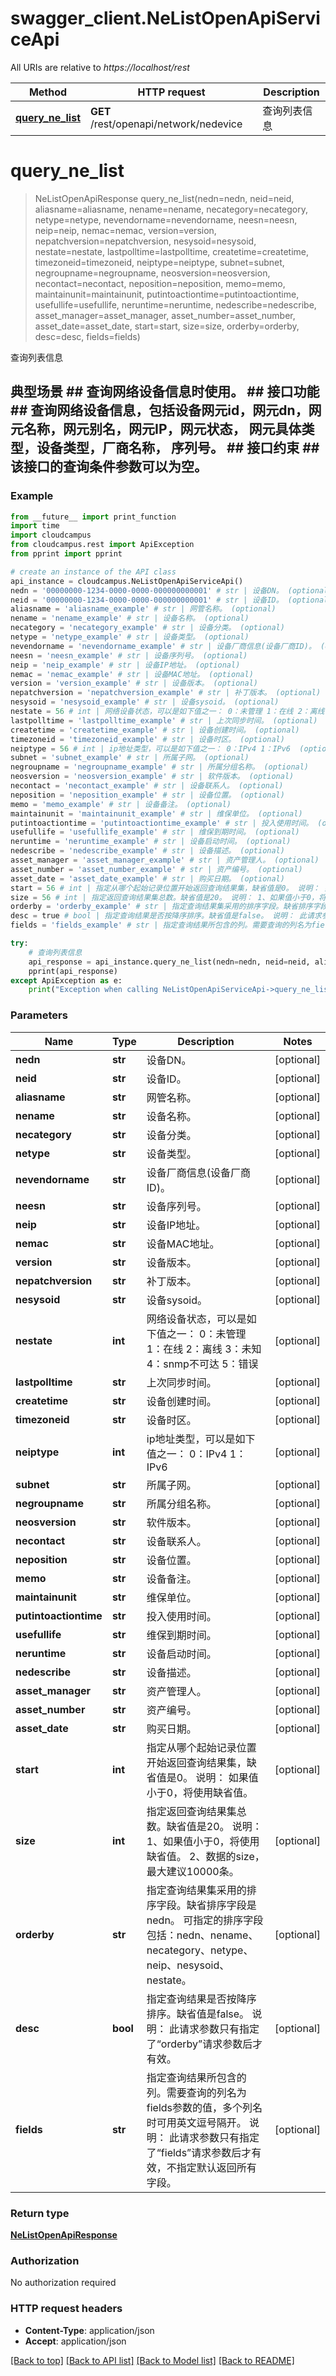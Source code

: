 # swagger_client.NeListOpenApiServiceApi

All URIs are relative to *https://localhost/rest*

Method | HTTP request | Description
------------- | ------------- | -------------
[**query_ne_list**](NeListOpenApiServiceApi.md#query_ne_list) | **GET** /rest/openapi/network/nedevice | 查询列表信息


# **query_ne_list**
> NeListOpenApiResponse query_ne_list(nedn=nedn, neid=neid, aliasname=aliasname, nename=nename, necategory=necategory, netype=netype, nevendorname=nevendorname, neesn=neesn, neip=neip, nemac=nemac, version=version, nepatchversion=nepatchversion, nesysoid=nesysoid, nestate=nestate, lastpolltime=lastpolltime, createtime=createtime, timezoneid=timezoneid, neiptype=neiptype, subnet=subnet, negroupname=negroupname, neosversion=neosversion, necontact=necontact, neposition=neposition, memo=memo, maintainunit=maintainunit, putintoactiontime=putintoactiontime, usefullife=usefullife, neruntime=neruntime, nedescribe=nedescribe, asset_manager=asset_manager, asset_number=asset_number, asset_date=asset_date, start=start, size=size, orderby=orderby, desc=desc, fields=fields)

查询列表信息

## 典型场景 ##  查询网络设备信息时使用。 ## 接口功能 ##  查询网络设备信息，包括设备网元id，网元dn，网元名称，网元别名，网元IP，网元状态， 网元具体类型，设备类型，厂商名称， 序列号。 ## 接口约束 ##  该接口的查询条件参数可以为空。 

### Example 
```python
from __future__ import print_function
import time
import cloudcampus
from cloudcampus.rest import ApiException
from pprint import pprint

# create an instance of the API class
api_instance = cloudcampus.NeListOpenApiServiceApi()
nedn = '00000000-1234-0000-0000-000000000001' # str | 设备DN。 (optional)
neid = '00000000-1234-0000-0000-000000000001' # str | 设备ID。 (optional)
aliasname = 'aliasname_example' # str | 网管名称。 (optional)
nename = 'nename_example' # str | 设备名称。 (optional)
necategory = 'necategory_example' # str | 设备分类。 (optional)
netype = 'netype_example' # str | 设备类型。 (optional)
nevendorname = 'nevendorname_example' # str | 设备厂商信息(设备厂商ID)。 (optional)
neesn = 'neesn_example' # str | 设备序列号。 (optional)
neip = 'neip_example' # str | 设备IP地址。 (optional)
nemac = 'nemac_example' # str | 设备MAC地址。 (optional)
version = 'version_example' # str | 设备版本。 (optional)
nepatchversion = 'nepatchversion_example' # str | 补丁版本。 (optional)
nesysoid = 'nesysoid_example' # str | 设备sysoid。 (optional)
nestate = 56 # int | 网络设备状态，可以是如下值之一： 0：未管理 1：在线 2：离线 3：未知 4：snmp不可达 5：错误  (optional)
lastpolltime = 'lastpolltime_example' # str | 上次同步时间。 (optional)
createtime = 'createtime_example' # str | 设备创建时间。 (optional)
timezoneid = 'timezoneid_example' # str | 设备时区。 (optional)
neiptype = 56 # int | ip地址类型，可以是如下值之一： 0：IPv4 1：IPv6  (optional)
subnet = 'subnet_example' # str | 所属子网。 (optional)
negroupname = 'negroupname_example' # str | 所属分组名称。 (optional)
neosversion = 'neosversion_example' # str | 软件版本。 (optional)
necontact = 'necontact_example' # str | 设备联系人。 (optional)
neposition = 'neposition_example' # str | 设备位置。 (optional)
memo = 'memo_example' # str | 设备备注。 (optional)
maintainunit = 'maintainunit_example' # str | 维保单位。 (optional)
putintoactiontime = 'putintoactiontime_example' # str | 投入使用时间。 (optional)
usefullife = 'usefullife_example' # str | 维保到期时间。 (optional)
neruntime = 'neruntime_example' # str | 设备启动时间。 (optional)
nedescribe = 'nedescribe_example' # str | 设备描述。 (optional)
asset_manager = 'asset_manager_example' # str | 资产管理人。 (optional)
asset_number = 'asset_number_example' # str | 资产编号。 (optional)
asset_date = 'asset_date_example' # str | 购买日期。 (optional)
start = 56 # int | 指定从哪个起始记录位置开始返回查询结果集，缺省值是0。 说明： 如果值小于0，将使用缺省值。  (optional)
size = 56 # int | 指定返回查询结果集总数。缺省值是20。 说明： 1、如果值小于0，将使用缺省值。 2、数据的size，最大建议10000条。  (optional)
orderby = 'orderby_example' # str | 指定查询结果集采用的排序字段。缺省排序字段是nedn。 可指定的排序字段包括：nedn、nename、necategory、netype、neip、nesysoid、nestate。  (optional)
desc = true # bool | 指定查询结果是否按降序排序。缺省值是false。 说明： 此请求参数只有指定了“orderby”请求参数后才有效。  (optional)
fields = 'fields_example' # str | 指定查询结果所包含的列。需要查询的列名为fields参数的值，多个列名时可用英文逗号隔开。 说明： 此请求参数只有指定了“fields”请求参数后才有效，不指定默认返回所有字段。  (optional)

try: 
    # 查询列表信息
    api_response = api_instance.query_ne_list(nedn=nedn, neid=neid, aliasname=aliasname, nename=nename, necategory=necategory, netype=netype, nevendorname=nevendorname, neesn=neesn, neip=neip, nemac=nemac, version=version, nepatchversion=nepatchversion, nesysoid=nesysoid, nestate=nestate, lastpolltime=lastpolltime, createtime=createtime, timezoneid=timezoneid, neiptype=neiptype, subnet=subnet, negroupname=negroupname, neosversion=neosversion, necontact=necontact, neposition=neposition, memo=memo, maintainunit=maintainunit, putintoactiontime=putintoactiontime, usefullife=usefullife, neruntime=neruntime, nedescribe=nedescribe, asset_manager=asset_manager, asset_number=asset_number, asset_date=asset_date, start=start, size=size, orderby=orderby, desc=desc, fields=fields)
    pprint(api_response)
except ApiException as e:
    print("Exception when calling NeListOpenApiServiceApi->query_ne_list: %s\n" % e)
```

### Parameters

Name | Type | Description  | Notes
------------- | ------------- | ------------- | -------------
 **nedn** | **str**| 设备DN。 | [optional] 
 **neid** | **str**| 设备ID。 | [optional] 
 **aliasname** | **str**| 网管名称。 | [optional] 
 **nename** | **str**| 设备名称。 | [optional] 
 **necategory** | **str**| 设备分类。 | [optional] 
 **netype** | **str**| 设备类型。 | [optional] 
 **nevendorname** | **str**| 设备厂商信息(设备厂商ID)。 | [optional] 
 **neesn** | **str**| 设备序列号。 | [optional] 
 **neip** | **str**| 设备IP地址。 | [optional] 
 **nemac** | **str**| 设备MAC地址。 | [optional] 
 **version** | **str**| 设备版本。 | [optional] 
 **nepatchversion** | **str**| 补丁版本。 | [optional] 
 **nesysoid** | **str**| 设备sysoid。 | [optional] 
 **nestate** | **int**| 网络设备状态，可以是如下值之一： 0：未管理 1：在线 2：离线 3：未知 4：snmp不可达 5：错误  | [optional] 
 **lastpolltime** | **str**| 上次同步时间。 | [optional] 
 **createtime** | **str**| 设备创建时间。 | [optional] 
 **timezoneid** | **str**| 设备时区。 | [optional] 
 **neiptype** | **int**| ip地址类型，可以是如下值之一： 0：IPv4 1：IPv6  | [optional] 
 **subnet** | **str**| 所属子网。 | [optional] 
 **negroupname** | **str**| 所属分组名称。 | [optional] 
 **neosversion** | **str**| 软件版本。 | [optional] 
 **necontact** | **str**| 设备联系人。 | [optional] 
 **neposition** | **str**| 设备位置。 | [optional] 
 **memo** | **str**| 设备备注。 | [optional] 
 **maintainunit** | **str**| 维保单位。 | [optional] 
 **putintoactiontime** | **str**| 投入使用时间。 | [optional] 
 **usefullife** | **str**| 维保到期时间。 | [optional] 
 **neruntime** | **str**| 设备启动时间。 | [optional] 
 **nedescribe** | **str**| 设备描述。 | [optional] 
 **asset_manager** | **str**| 资产管理人。 | [optional] 
 **asset_number** | **str**| 资产编号。 | [optional] 
 **asset_date** | **str**| 购买日期。 | [optional] 
 **start** | **int**| 指定从哪个起始记录位置开始返回查询结果集，缺省值是0。 说明： 如果值小于0，将使用缺省值。  | [optional] 
 **size** | **int**| 指定返回查询结果集总数。缺省值是20。 说明： 1、如果值小于0，将使用缺省值。 2、数据的size，最大建议10000条。  | [optional] 
 **orderby** | **str**| 指定查询结果集采用的排序字段。缺省排序字段是nedn。 可指定的排序字段包括：nedn、nename、necategory、netype、neip、nesysoid、nestate。  | [optional] 
 **desc** | **bool**| 指定查询结果是否按降序排序。缺省值是false。 说明： 此请求参数只有指定了“orderby”请求参数后才有效。  | [optional] 
 **fields** | **str**| 指定查询结果所包含的列。需要查询的列名为fields参数的值，多个列名时可用英文逗号隔开。 说明： 此请求参数只有指定了“fields”请求参数后才有效，不指定默认返回所有字段。  | [optional] 

### Return type

[**NeListOpenApiResponse**](NeListOpenApiResponse.md)

### Authorization

No authorization required

### HTTP request headers

 - **Content-Type**: application/json
 - **Accept**: application/json

[[Back to top]](#) [[Back to API list]](../README.md#documentation-for-api-endpoints) [[Back to Model list]](../README.md#documentation-for-models) [[Back to README]](../README.md)

